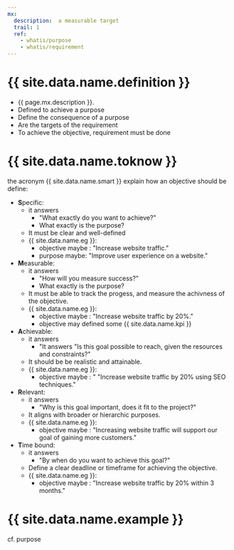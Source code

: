 ```yaml
---
mx:
  description:  a measurable target
  trail: 1
  ref:
    - whatis/purpose
    - whatis/requirement
---
```



# {{ site.data.name.definition }}
- {{ page.mx.description }}.
- Defined to achieve a purpose
- Define the consequence of a purpose
- Are the targets of the requirement
- To achieve the objective, requirement must be done

# {{ site.data.name.toknow }}
the acronym {{ site.data.name.smart }} explain how an objective should be define:
- **S**pecific:
  - it answers
    -  "What exactly do you want to achieve?"
    - What exactly is the purpose?
  - It must be clear and well-defined
  - {{ site.data.name.eg }}:  
    - objective maybe : "Increase website traffic."
    - purpose maybe:    "Improve user experience on a website."
- **M**easurable:  
  - it answers
    -  "How will you measure success?"
    - What exactly is the purpose?
  - It must be able to track the progess, and measure the achivness of the objective.
  - {{ site.data.name.eg }}:  
    - objective maybe : "Increase website traffic by 20%."
    - objective may defined some {{ site.data.name.kpi }}
- **A**chievable:  
  - it answers
    -  "It answers "Is this goal possible to reach, given the resources and constraints?"
  - It should be be realistic and attainable.
  - {{ site.data.name.eg }}:  
    - objective maybe : " "Increase website traffic by 20% using SEO techniques."
- **R**elevant:  
  - it answers
    - "Why is this goal important, does it fit to the project?"
  - It aligns with broader or hierarchic purposes.
  - {{ site.data.name.eg }}:  
    - objective maybe : "Increasing website traffic will support our goal of gaining more customers."
- **T**ime bound:  
  - it answers
    - "By when do you want to achieve this goal?"
  -  Define a clear deadline or timeframe for achieving the objective.
  - {{ site.data.name.eg }}:  
    - objective maybe : "Increase website traffic by 20% within 3 months."

# {{ site.data.name.example }}
cf. purpose
